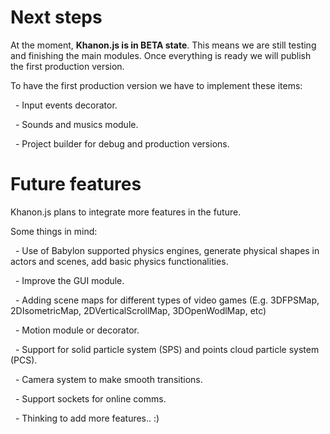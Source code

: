 # Next steps

At the moment, **Khanon.js is in BETA state**. This means we are still testing and finishing the main modules. Once everything is ready we will publish the first production version.

To have the first production version we have to implement these items:

&nbsp;
    - Input events decorator.

&nbsp;
    - Sounds and musics module.

&nbsp;
    - Project builder for debug and production versions.

# Future features

Khanon.js plans to integrate more features in the future.

Some things in mind:

&nbsp;
    - Use of Babylon supported physics engines, generate physical shapes in actors and scenes, add basic physics functionalities.

&nbsp;
    - Improve the GUI module.

&nbsp;
    - Adding scene maps for different types of video games (E.g. 3DFPSMap, 2DIsometricMap, 2DVerticalScrollMap, 3DOpenWodlMap, etc)

&nbsp;
    - Motion module or decorator.

&nbsp;
    - Support for solid particle system (SPS) and points cloud particle system (PCS).

&nbsp;
    - Camera system to make smooth transitions.

&nbsp;
    - Support sockets for online comms.

&nbsp;
    - Thinking to add more features.. :)